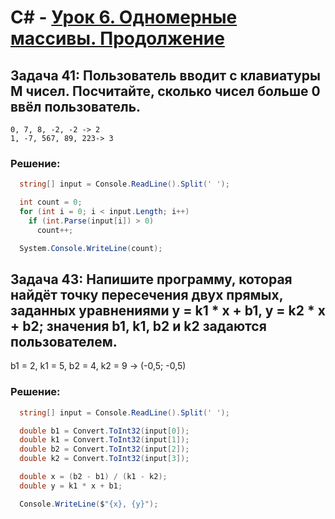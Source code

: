 # C# - [Урок 6. Одномерные массивы. Продолжение](../README.md)


## Задача 41: Пользователь вводит с клавиатуры M чисел. Посчитайте, сколько чисел больше 0 ввёл пользователь.

```
0, 7, 8, -2, -2 -> 2
1, -7, 567, 89, 223-> 3
```

### Решение:

```c#
  string[] input = Console.ReadLine().Split(' ');

  int count = 0;
  for (int i = 0; i < input.Length; i++)
    if (int.Parse(input[i]) > 0)
      count++;

  System.Console.WriteLine(count);
```

## Задача 43: Напишите программу, которая найдёт точку пересечения двух прямых, заданных уравнениями y = k1 * x + b1, y = k2 * x + b2; значения b1, k1, b2 и k2 задаются пользователем.

b1 = 2, k1 = 5, b2 = 4, k2 = 9 -> (-0,5; -0,5)

### Решение:

```c#
  string[] input = Console.ReadLine().Split(' ');

  double b1 = Convert.ToInt32(input[0]);
  double k1 = Convert.ToInt32(input[1]);
  double b2 = Convert.ToInt32(input[2]);
  double k2 = Convert.ToInt32(input[3]);

  double x = (b2 - b1) / (k1 - k2);
  double y = k1 * x + b1;

  Console.WriteLine($"{x}, {y}");
```
